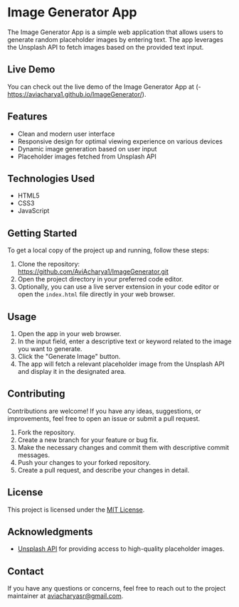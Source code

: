 # Image Generator App

The Image Generator App is a simple web application that allows users to generate random placeholder images by entering text. The app leverages the Unsplash API to fetch images based on the provided text input.

## Live Demo

You can check out the live demo of the Image Generator App at (- https://aviacharya1.github.io/ImageGenerator/).

## Features

- Clean and modern user interface
- Responsive design for optimal viewing experience on various devices
- Dynamic image generation based on user input
- Placeholder images fetched from Unsplash API

## Technologies Used

- HTML5
- CSS3
- JavaScript

## Getting Started

To get a local copy of the project up and running, follow these steps:

1. Clone the repository: https://github.com/AviAcharya1/ImageGenerator.git
2. Open the project directory in your preferred code editor.
3. Optionally, you can use a live server extension in your code editor or open the `index.html` file directly in your web browser.

## Usage

1. Open the app in your web browser.
2. In the input field, enter a descriptive text or keyword related to the image you want to generate.
3. Click the "Generate Image" button.
4. The app will fetch a relevant placeholder image from the Unsplash API and display it in the designated area.

## Contributing

Contributions are welcome! If you have any ideas, suggestions, or improvements, feel free to open an issue or submit a pull request.

1. Fork the repository.
2. Create a new branch for your feature or bug fix.
3. Make the necessary changes and commit them with descriptive commit messages.
4. Push your changes to your forked repository.
5. Create a pull request, and describe your changes in detail.

## License

This project is licensed under the [MIT License](LICENSE).

## Acknowledgments

- [Unsplash API](https://unsplash.com/developers) for providing access to high-quality placeholder images.

## Contact

If you have any questions or concerns, feel free to reach out to the project maintainer at [aviacharyasr@gmail.com](mailto:aviacharyasr@gmail.com).
